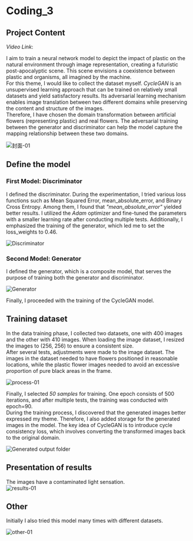 # Coding_3
## Project Content 
_Video Link_:   

I aim to train a neural network model to depict the impact of plastic on the natural environment through image representation, creating a futuristic post-apocalyptic scene. This scene envisions a coexistence between plastic and organisms, all imagined by the machine.  
For this theme, I would like to collect the dataset myself. _CycleGAN_ is an unsupervised learning approach that can be trained on relatively small datasets and yield satisfactory results. Its adversarial learning mechanism enables image translation between two different domains while preserving the content and structure of the images.  
Therefore, I have chosen the domain transformation between artificial flowers (representing plastic) and real flowers. The adversarial training between the generator and discriminator can help the model capture the mapping relationship between these two domains.  

![封面-01](https://github.com/YirenWA/Coding_3/assets/119879041/e37bcbe0-23de-48e2-9d43-241c36f96fed)

## Define the model  
### First Model: Discriminator  
I defined the discriminator. During the experimentation, I tried various loss functions such as Mean Squared Error, mean_absolute_error, and Binary Cross Entropy. Among them, I found that _"mean_absolute_error"_ yielded better results.
I utilized the _Adam_ optimizer and fine-tuned the parameters with a smaller learning rate after conducting multiple tests. Additionally, I emphasized the training of the generator, which led me to set the loss_weights to 0.46.  

![Discriminator](https://github.com/YirenWA/Coding_3/assets/119879041/ce3dfe4e-90de-41c4-b4b4-695a0a8ba40d)  

### Second Model: Generator  
I defined the generator, which is a composite model, that serves the purpose of training both the generator and discriminator.  

![Generator](https://github.com/YirenWA/Coding_3/assets/119879041/f14dae33-7290-4984-9cd6-520f8d1b59b8)  

Finally, I proceeded with the training of the CycleGAN model.  

## Training dataset
In the data training phase, I collected two datasets, one with 400 images and the other with 410 images. When loading the image dataset, I resized the images to (256, 256) to ensure a consistent size.  
After several tests, adjustments were made to the image dataset. The images in the dataset needed to have flowers positioned in reasonable locations, while the plastic flower images needed to avoid an excessive proportion of pure black areas in the frame.  

![process-01](https://github.com/YirenWA/Coding_3/assets/119879041/01dbcd1b-ddbc-4125-8241-c49d99797226)  

Finally, I selected _50 samples_ for training. One epoch consists of 500 iterations, and after multiple tests, the training was conducted with epoch=90.   
During the training process, I discovered that the generated images better expressed my theme. Therefore, I also added storage for the generated images in the model. The key idea of CycleGAN is to introduce cycle consistency loss, which involves converting the transformed images back to the original domain.  

![Generated output folder](https://github.com/YirenWA/Coding_3/assets/119879041/3a650888-7f45-4aa6-9dc3-2d3247b75601)

## Presentation of results
The images have a contaminated light sensation.  
![results-01](https://github.com/YirenWA/Coding_3/assets/119879041/31f68695-ab1e-43de-a873-0f1962dccdab)  

## Other
Initially I also tried this model many times with different datasets.  

![other-01](https://github.com/YirenWA/Coding_3/assets/119879041/83455c3d-9b31-417c-9559-626b6a617c84)

